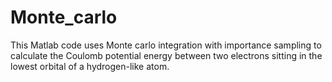 # Monte_carlo

This Matlab code uses Monte carlo integration with importance sampling to calculate the Coulomb potential energy between two electrons sitting in the lowest orbital of a hydrogen-like atom.

